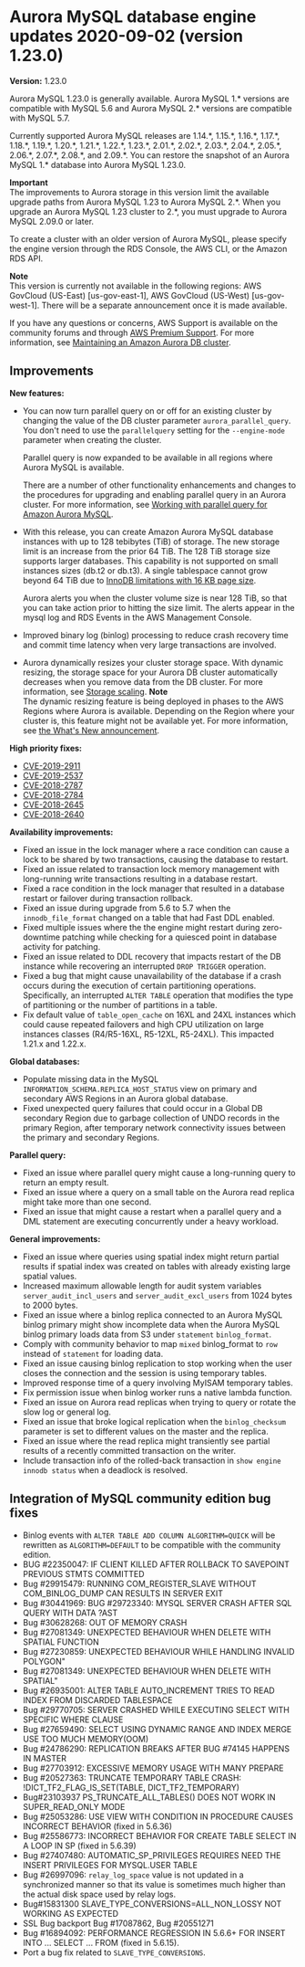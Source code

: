 # Aurora MySQL database engine updates 2020\-09\-02 \(version 1\.23\.0\)<a name="AuroraMySQL.Updates.1230"></a>

**Version:** 1\.23\.0

Aurora MySQL 1\.23\.0 is generally available\. Aurora MySQL 1\.\* versions are compatible with MySQL 5\.6 and Aurora MySQL 2\.\* versions are compatible with MySQL 5\.7\.

 Currently supported Aurora MySQL releases are 1\.14\.\*, 1\.15\.\*, 1\.16\.\*, 1\.17\.\*, 1\.18\.\*, 1\.19\.\*, 1\.20\.\*, 1\.21\.\*, 1\.22\.\*, 1\.23\.\*, 2\.01\.\*, 2\.02\.\*, 2\.03\.\*, 2\.04\.\*, 2\.05\.\*, 2\.06\.\*, 2\.07\.\*, 2\.08\.\*, and 2\.09\.\*\. You can restore the snapshot of an Aurora MySQL 1\.\* database into Aurora MySQL 1\.23\.0\. 

**Important**  
 The improvements to Aurora storage in this version limit the available upgrade paths from Aurora MySQL 1\.23 to Aurora MySQL 2\.\*\. When you upgrade an Aurora MySQL 1\.23 cluster to 2\.\*, you must upgrade to Aurora MySQL 2\.09\.0 or later\. 

 To create a cluster with an older version of Aurora MySQL, please specify the engine version through the RDS Console, the AWS CLI, or the Amazon RDS API\. 

**Note**  
 This version is currently not available in the following regions: AWS GovCloud \(US\-East\) \[us\-gov\-east\-1\], AWS GovCloud \(US\-West\) \[us\-gov\-west\-1\]\. There will be a separate announcement once it is made available\. 

 If you have any questions or concerns, AWS Support is available on the community forums and through [AWS Premium Support](http://aws.amazon.com/support)\. For more information, see [Maintaining an Amazon Aurora DB cluster](USER_UpgradeDBInstance.Maintenance.md)\. 

## Improvements<a name="AuroraMySQL.Updates.1230.Improvements"></a>

 **New features:** 
+  You can now turn parallel query on or off for an existing cluster by changing the value of the DB cluster parameter `aurora_parallel_query`\. You don't need to use the `parallelquery` setting for the `--engine-mode` parameter when creating the cluster\. 

   Parallel query is now expanded to be available in all regions where Aurora MySQL is available\. 

   There are a number of other functionality enhancements and changes to the procedures for upgrading and enabling parallel query in an Aurora cluster\. For more information, see [Working with parallel query for Amazon Aurora MySQL](aurora-mysql-parallel-query.md)\. 
+  With this release, you can create Amazon Aurora MySQL database instances with up to 128 tebibytes \(TiB\) of storage\. The new storage limit is an increase from the prior 64 TiB\. The 128 TiB storage size supports larger databases\. This capability is not supported on small instances sizes \(db\.t2 or db\.t3\)\. A single tablespace cannot grow beyond 64 TiB due to [InnoDB limitations with 16 KB page size](https://dev.mysql.com/doc/refman/5.7/en/innodb-limits.html)\. 

   Aurora alerts you when the cluster volume size is near 128 TiB, so that you can take action prior to hitting the size limit\. The alerts appear in the mysql log and RDS Events in the AWS Management Console\. 
+  Improved binary log \(binlog\) processing to reduce crash recovery time and commit time latency when very large transactions are involved\. 
+  Aurora dynamically resizes your cluster storage space\. With dynamic resizing, the storage space for your Aurora DB cluster automatically decreases when you remove data from the DB cluster\. For more information, see [Storage scaling](Aurora.Managing.Performance.md#Aurora.Managing.Performance.StorageScaling)\. 
**Note**  
 The dynamic resizing feature is being deployed in phases to the AWS Regions where Aurora is available\. Depending on the Region where your cluster is, this feature might not be available yet\. For more information, see [the What's New announcement](https://aws.amazon.com/about-aws/whats-new/2020/10/amazon-aurora-enables-dynamic-resizing-database-storage-space/)\. 

 **High priority fixes:** 
+ [CVE\-2019\-2911](https://cve.mitre.org/cgi-bin/cvename.cgi?name=CVE-2019-2911)
+ [CVE\-2019\-2537](https://cve.mitre.org/cgi-bin/cvename.cgi?name=CVE-2019-2537)
+ [CVE\-2018\-2787](https://cve.mitre.org/cgi-bin/cvename.cgi?name=CVE-2018-2787)
+ [CVE\-2018\-2784](https://cve.mitre.org/cgi-bin/cvename.cgi?name=CVE-2018-2784)
+ [CVE\-2018\-2645](https://cve.mitre.org/cgi-bin/cvename.cgi?name=CVE-2018-2645)
+ [CVE\-2018\-2640](https://cve.mitre.org/cgi-bin/cvename.cgi?name=CVE-2018-2640)

 **Availability improvements:** 
+  Fixed an issue in the lock manager where a race condition can cause a lock to be shared by two transactions, causing the database to restart\. 
+  Fixed an issue related to transaction lock memory management with long\-running write transactions resulting in a database restart\. 
+  Fixed a race condition in the lock manager that resulted in a database restart or failover during transaction rollback\. 
+  Fixed an issue during upgrade from 5\.6 to 5\.7 when the `innodb_file_format` changed on a table that had Fast DDL enabled\. 
+  Fixed multiple issues where the the engine might restart during zero\-downtime patching while checking for a quiesced point in database activity for patching\. 
+  Fixed an issue related to DDL recovery that impacts restart of the DB instance while recovering an interrupted `DROP TRIGGER` operation\. 
+  Fixed a bug that might cause unavailability of the database if a crash occurs during the execution of certain partitioning operations\. Specifically, an interrupted `ALTER TABLE` operation that modifies the type of partitioning or the number of partitions in a table\. 
+  Fix default value of `table_open_cache` on 16XL and 24XL instances which could cause repeated failovers and high CPU utilization on large instances classes \(R4/R5\-16XL, R5\-12XL, R5\-24XL\)\. This impacted 1\.21\.x and 1\.22\.x\. 

 **Global databases:** 
+  Populate missing data in the MySQL `INFORMATION_SCHEMA.REPLICA_HOST_STATUS` view on primary and secondary AWS Regions in an Aurora global database\. 
+  Fixed unexpected query failures that could occur in a Global DB secondary Region due to garbage collection of UNDO records in the primary Region, after temporary network connectivity issues between the primary and secondary Regions\. 

 **Parallel query:** 
+  Fixed an issue where parallel query might cause a long\-running query to return an empty result\. 
+  Fixed an issue where a query on a small table on the Aurora read replica might take more than one second\. 
+  Fixed an issue that might cause a restart when a parallel query and a DML statement are executing concurrently under a heavy workload\. 

 **General improvements:** 
+  Fixed an issue where queries using spatial index might return partial results if spatial index was created on tables with already existing large spatial values\. 
+  Increased maximum allowable length for audit system variables `server_audit_incl_users` and `server_audit_excl_users` from 1024 bytes to 2000 bytes\. 
+  Fixed an issue where a binlog replica connected to an Aurora MySQL binlog primary might show incomplete data when the Aurora MySQL binlog primary loads data from S3 under `statement` `binlog_format`\. 
+  Comply with community behavior to map `mixed` binlog\_format to `row` instead of `statement` for loading data\. 
+  Fixed an issue causing binlog replication to stop working when the user closes the connection and the session is using temporary tables\. 
+  Improved response time of a query involving MyISAM temporary tables\. 
+  Fix permission issue when binlog worker runs a native lambda function\. 
+  Fixed an issue on Aurora read replicas when trying to query or rotate the slow log or general log\. 
+  Fixed an issue that broke logical replication when the `binlog_checksum` parameter is set to different values on the master and the replica\. 
+  Fixed an issue where the read replica might transiently see partial results of a recently committed transaction on the writer\. 
+  Include transaction info of the rolled\-back transaction in `show engine innodb status` when a deadlock is resolved\. 

## Integration of MySQL community edition bug fixes<a name="AuroraMySQL.Updates.1230.Patches"></a>
+  Binlog events with `ALTER TABLE ADD COLUMN ALGORITHM=QUICK` will be rewritten as `ALGORITHM=DEFAULT` to be compatible with the community edition\. 
+  BUG \#22350047: IF CLIENT KILLED AFTER ROLLBACK TO SAVEPOINT PREVIOUS STMTS COMMITTED 
+  Bug \#29915479: RUNNING COM\_REGISTER\_SLAVE WITHOUT COM\_BINLOG\_DUMP CAN RESULTS IN SERVER EXIT 
+  Bug \#30441969: BUG \#29723340: MYSQL SERVER CRASH AFTER SQL QUERY WITH DATA ?AST 
+  Bug \#30628268: OUT OF MEMORY CRASH 
+  Bug \#27081349: UNEXPECTED BEHAVIOUR WHEN DELETE WITH SPATIAL FUNCTION 
+  Bug \#27230859: UNEXPECTED BEHAVIOUR WHILE HANDLING INVALID POLYGON" 
+  Bug \#27081349: UNEXPECTED BEHAVIOUR WHEN DELETE WITH SPATIAL" 
+  Bug \#26935001: ALTER TABLE AUTO\_INCREMENT TRIES TO READ INDEX FROM DISCARDED TABLESPACE 
+  Bug \#29770705: SERVER CRASHED WHILE EXECUTING SELECT WITH SPECIFIC WHERE CLAUSE 
+  Bug \#27659490: SELECT USING DYNAMIC RANGE AND INDEX MERGE USE TOO MUCH MEMORY\(OOM\) 
+  Bug \#24786290: REPLICATION BREAKS AFTER BUG \#74145 HAPPENS IN MASTER 
+  Bug \#27703912: EXCESSIVE MEMORY USAGE WITH MANY PREPARE 
+  Bug \#20527363: TRUNCATE TEMPORARY TABLE CRASH: \!DICT\_TF2\_FLAG\_IS\_SET\(TABLE, DICT\_TF2\_TEMPORARY\) 
+  Bug\#23103937 PS\_TRUNCATE\_ALL\_TABLES\(\) DOES NOT WORK IN SUPER\_READ\_ONLY MODE 
+  Bug \#25053286: USE VIEW WITH CONDITION IN PROCEDURE CAUSES INCORRECT BEHAVIOR \(fixed in 5\.6\.36\) 
+  Bug \#25586773: INCORRECT BEHAVIOR FOR CREATE TABLE SELECT IN A LOOP IN SP \(fixed in 5\.6\.39\) 
+  Bug \#27407480: AUTOMATIC\_SP\_PRIVILEGES REQUIRES NEED THE INSERT PRIVILEGES FOR MYSQL\.USER TABLE 
+  Bug \#26997096: `relay_log_space` value is not updated in a synchronized manner so that its value is sometimes much higher than the actual disk space used by relay logs\. 
+  Bug\#15831300 SLAVE\_TYPE\_CONVERSIONS=ALL\_NON\_LOSSY NOT WORKING AS EXPECTED 
+  SSL Bug backport Bug \#17087862, Bug \#20551271 
+  Bug \#16894092: PERFORMANCE REGRESSION IN 5\.6\.6\+ FOR INSERT INTO \.\.\. SELECT \.\.\. FROM \(fixed in 5\.6\.15\)\. 
+  Port a bug fix related to `SLAVE_TYPE_CONVERSIONS`\. 